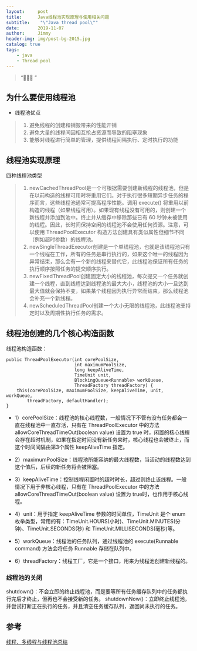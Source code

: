 ```yaml
---
layout:     post
title:      Java线程池实现原理与使用相关问题
subtitle:    "\"Java thread pool\""
date:       2019-11-07
author:     Jimmy
header-img: img/post-bg-2015.jpg
catalog: true
tags:
    - java
    - Thread pool
---
```


> “🙉🙉🙉 ”

## 为什么要使用线程池

- 线程池优点
> 1. 避免线程的创建和销毁带来的性能开销
> 1. 避免大量的线程间因相互抢占资源而导致的阻塞现象
> 1. 能够对线程进行简单的管理，提供线程间隔执行、定时执行的功能

## 线程池实现原理

四种线程池类型
> 1. newCachedThreadPool是一个可根据需要创建新线程的线程池，但是在以前构造的线程可用时将重用它们。对于执行很多短期异步任务的程序而言，这些线程池通常可提高程序性能。调用 execute() 将重用以前构造的线程（如果线程可用）。如果现有线程没有可用的，则创建一个新线程并添加到池中。终止并从缓存中移除那些已有 60 秒钟未被使用的线程。因此，长时间保持空闲的线程池不会使用任何资源。注意，可以使用 ThreadPoolExecutor 构造方法创建具有类似属性但细节不同（例如超时参数）的线程池。
> 1. newSingleThreadExecutor创建是一个单线程池，也就是该线程池只有一个线程在工作，所有的任务是串行执行的，如果这个唯一的线程因为异常结束，那么会有一个新的线程来替代它，此线程池保证所有任务的执行顺序按照任务的提交顺序执行。
> 1. newFixedThreadPool创建固定大小的线程池，每次提交一个任务就创建一个线程，直到线程达到线程池的最大大小，线程池的大小一旦达到最大值就会保持不变，如果某个线程因为执行异常而结束，那么线程池会补充一个新线程。
> 1. newScheduledThreadPool创建一个大小无限的线程池，此线程池支持定时以及周期性执行任务的需求。



## 线程池创建的几个核心构造函数

线程池构造函数：
```
public ThreadPoolExecutor(int corePoolSize,
                          int maximumPoolSize,
                          long keepAliveTime,
                          TimeUnit unit,
                          BlockingQueue<Runnable> workQueue,
                          ThreadFactory threadFactory) {
    this(corePoolSize, maximumPoolSize, keepAliveTime, unit, workQueue, 
        threadFactory, defaultHandler);
}
```

- 1）corePoolSize：线程池的核心线程数，一般情况下不管有没有任务都会一直在线程池中一直存活，只有在 ThreadPoolExecutor 中的方法 allowCoreThreadTimeOut(boolean value) 设置为 true 时，闲置的核心线程会存在超时机制，如果在指定时间没有新任务来时，核心线程也会被终止，而这个时间间隔由第3个属性 keepAliveTime 指定。

- 2）maximumPoolSize：线程池所能容纳的最大线程数，当活动的线程数达到这个值后，后续的新任务将会被阻塞。

- 3）keepAliveTime：控制线程闲置时的超时时长，超过则终止该线程。一般情况下用于非核心线程，只有在 ThreadPoolExecutor 中的方法 allowCoreThreadTimeOut(boolean value) 设置为 true时，也作用于核心线程。

- 4）unit：用于指定 keepAliveTime 参数的时间单位，TimeUnit 是个 enum 枚举类型，常用的有：TimeUnit.HOURS(小时)、TimeUnit.MINUTES(分钟)、TimeUnit.SECONDS(秒) 和 TimeUnit.MILLISECONDS(毫秒)等。

- 5）workQueue：线程池的任务队列，通过线程池的 execute(Runnable command) 方法会将任务 Runnable 存储在队列中。

- 6）threadFactory：线程工厂，它是一个接口，用来为线程池创建新线程的。

### 线程池的关闭

shutdown()：不会立即的终止线程池，而是要等所有任务缓存队列中的任务都执行完后才终止，但再也不会接受新的任务。
shutdownNow()：立即终止线程池，并尝试打断正在执行的任务，并且清空任务缓存队列，返回尚未执行的任务。

## 参考

[线程、多线程与线程池总结](https://www.jianshu.com/p/b8197dd2934c)
